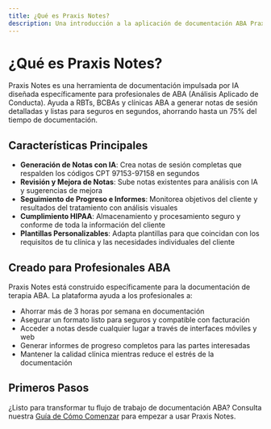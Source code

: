 ```yaml
---
title: ¿Qué es Praxis Notes?
description: Una introducción a la aplicación de documentación ABA Praxis Notes
---
```


# ¿Qué es Praxis Notes?

Praxis Notes es una herramienta de documentación impulsada por IA diseñada específicamente para profesionales de ABA (Análisis Aplicado de Conducta). Ayuda a RBTs, BCBAs y clínicas ABA a generar notas de sesión detalladas y listas para seguros en segundos, ahorrando hasta un 75% del tiempo de documentación.

## Características Principales

- **Generación de Notas con IA**: Crea notas de sesión completas que respalden los códigos CPT 97153-97158 en segundos
- **Revisión y Mejora de Notas**: Sube notas existentes para análisis con IA y sugerencias de mejora
- **Seguimiento de Progreso e Informes**: Monitorea objetivos del cliente y resultados del tratamiento con análisis visuales
- **Cumplimiento HIPAA**: Almacenamiento y procesamiento seguro y conforme de toda la información del cliente
- **Plantillas Personalizables**: Adapta plantillas para que coincidan con los requisitos de tu clínica y las necesidades individuales del cliente

## Creado para Profesionales ABA

Praxis Notes está construido específicamente para la documentación de terapia ABA. La plataforma ayuda a los profesionales a:

- Ahorrar más de 3 horas por semana en documentación
- Asegurar un formato listo para seguros y compatible con facturación
- Acceder a notas desde cualquier lugar a través de interfaces móviles y web
- Generar informes de progreso completos para las partes interesadas
- Mantener la calidad clínica mientras reduce el estrés de la documentación

## Primeros Pasos

¿Listo para transformar tu flujo de trabajo de documentación ABA? Consulta nuestra [Guía de Cómo Comenzar](/es/introduction/how-to-start) para empezar a usar Praxis Notes.
